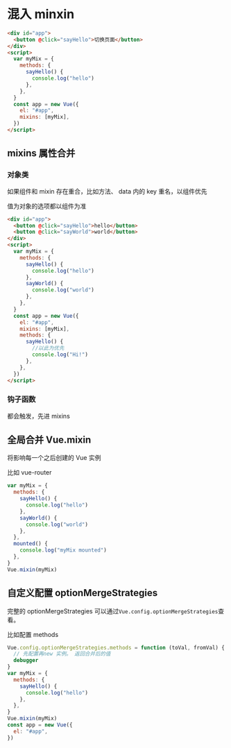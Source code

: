 # 混入 minxin

```html
<div id="app">
  <button @click="sayHello">切换页面</button>
</div>
<script>
  var myMix = {
    methods: {
      sayHello() {
        console.log("hello")
      },
    },
  }
  const app = new Vue({
    el: "#app",
    mixins: [myMix],
  })
</script>
```

## mixins 属性合并

### 对象类

如果组件和 mixin 存在重合，比如方法、 data 内的 key 重名，以组件优先

值为对象的选项都以组件为准

```html
<div id="app">
  <button @click="sayHello">hello</button>
  <button @click="sayWorld">world</button>
</div>
<script>
  var myMix = {
    methods: {
      sayHello() {
        console.log("hello")
      },
      sayWorld() {
        console.log("world")
      },
    },
  }
  const app = new Vue({
    el: "#app",
    mixins: [myMix],
    methods: {
      sayHello() {
        //以此为优先
        console.log("Hi!")
      },
    },
  })
</script>
```

### 钩子函数

都会触发，先进 mixins

## 全局合并 Vue.mixin

将影响每一个之后创建的 Vue 实例

比如 vue-router

```js
var myMix = {
  methods: {
    sayHello() {
      console.log("hello")
    },
    sayWorld() {
      console.log("world")
    },
  },
  mounted() {
    console.log("myMix mounted")
  },
}
Vue.mixin(myMix)
```

## 自定义配置 optionMergeStrategies

完整的 optionMergeStrategies 可以通过`Vue.config.optionMergeStrategies`查看。

比如配置 methods

```js
Vue.config.optionMergeStrategies.methods = function (toVal, fromVal) {
  // 先配置再new 实例。 返回合并后的值
  debugger
}
var myMix = {
  methods: {
    sayHello() {
      console.log("hello")
    },
  },
}
Vue.mixin(myMix)
const app = new Vue({
  el: "#app",
})
```
